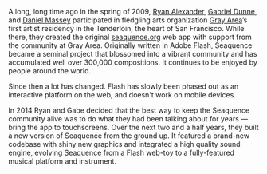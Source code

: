 A long, long time ago in the spring of 2009, [Ryan Alexander](http://onecm.com), [Gabriel Dunne](http://gabrieldunne.com), and [Daniel Massey](http://daniel-massey.com) participated in fledgling arts organization [Gray Area](http://grayarea.org)’s first artist residency in the Tenderloin, the heart of San Francisco. While there, they created the original [seaquence.org](http://seaquence.org) web app with support from the community at Gray Area. Originally written in Adobe Flash, Seaquence became a seminal project that blossomed into a vibrant community and has accumulated well over 300,000 compositions. It continues to be enjoyed by people around the world.

Since then a lot has changed. Flash has slowly been phased out as an interactive platform on the web, and doesn't work on mobile devices.

In 2014 Ryan and Gabe decided that the best way to keep the Seaquence community alive was to do what they had been talking about for years — bring the app to touchscreens. Over the next two and a half years, they built a new version of Seaquence from the ground up. It featured a brand-new codebase with shiny new graphics and integrated a high quality sound engine, evolving Seaquence from a Flash web-toy to a fully-featured musical platform and instrument.
